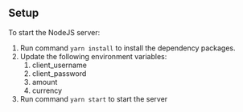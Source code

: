 ## Setup

To start the NodeJS server:
1. Run command `yarn install` to install the dependency packages.
2. Update the following environment variables:
    1. client_username
    2. client_password
    3. amount
    4. currency
3. Run command `yarn start` to start the server

